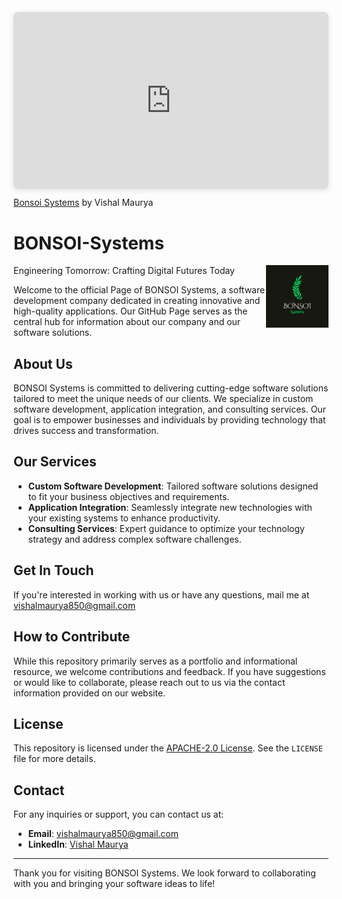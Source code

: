 <link rel="icon" type="image/x-icon" href="IMG/favicon.ico" />
<div style="position: relative; width: 100%; height: 0; padding-top: 56.2225%;
 padding-bottom: 0; box-shadow: 0 2px 8px 0 rgba(63,69,81,0.16); margin-top: 1.6em; margin-bottom: 0.9em; overflow: hidden;
 border-radius: 8px; will-change: transform;">
 <iframe loading="lazy" style="position: absolute; width: 100%; height: 100%; top: 0; left: 0; border: none; padding: 0;margin: 0;"
    src="https:&#x2F;&#x2F;www.canva.com&#x2F;design&#x2F;DAGNR_E_YcI&#x2F;1WHyBgPGPypFoihKQ8SUhQ&#x2F;view?embed" allowfullscreen="allowfullscreen" allow="fullscreen">
 </iframe>
</div>
<a href="https:&#x2F;&#x2F;www.canva.com&#x2F;design&#x2F;DAGNR_E_YcI&#x2F;1WHyBgPGPypFoihKQ8SUhQ&#x2F;view?utm_content=DAGNR_E_YcI&amp;utm_campaign=designshare&amp;utm_medium=embeds&amp;utm_source=link" target="_blank" rel="noopener">Bonsoi Systems</a> by Vishal Maurya

# BONSOI-Systems
Engineering Tomorrow: Crafting Digital Futures Today
<img align="right" src="IMG/Borcelle.png" height="100" width="100">

Welcome to the official Page of BONSOI Systems, a software development company dedicated in creating innovative and high-quality applications. Our GitHub Page serves as the central hub for information about our company and our software solutions.

## About Us

BONSOI Systems is committed to delivering cutting-edge software solutions tailored to meet the unique needs of our clients. We specialize in custom software development, application integration, and consulting services. Our goal is to empower businesses and individuals by providing technology that drives success and transformation.

## Our Services

- **Custom Software Development**: Tailored software solutions designed to fit your business objectives and requirements.
- **Application Integration**: Seamlessly integrate new technologies with your existing systems to enhance productivity.
- **Consulting Services**: Expert guidance to optimize your technology strategy and address complex software challenges.

## Get In Touch

If you're interested in working with us or have any questions, mail me at vishalmaurya850@gmail.com

## How to Contribute

While this repository primarily serves as a portfolio and informational resource, we welcome contributions and feedback. If you have suggestions or would like to collaborate, please reach out to us via the contact information provided on our website.

## License

This repository is licensed under the [APACHE-2.0 License](LICENSE). See the `LICENSE` file for more details.

## Contact

For any inquiries or support, you can contact us at:

- **Email**: vishalmaurya850@gmail.com
- **LinkedIn**: [Vishal Maurya](https://www.linkedin.com/in/vishal-maurya-a0530618b)

---

Thank you for visiting BONSOI Systems. We look forward to collaborating with you and bringing your software ideas to life!
